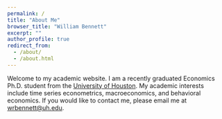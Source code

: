 ```yaml
---
permalink: /
title: "About Me"
browser_title: "William Bennett"
excerpt: ""
author_profile: true
redirect_from: 
  - /about/
  - /about.html
---
```


Welcome to my academic website. I am a recently graduated Economics Ph.D. student from the [University of Houston](https://www.uh.edu/class/economics/graduate/job-candidates/). My academic interests include time series econometrics, macroeconomics, and behavioral economics. If you would like to contact me, please email me at wrbennett@uh.edu.
